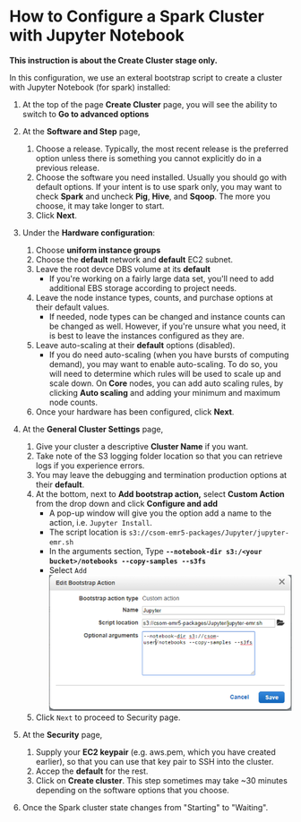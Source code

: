 # How to Configure a Spark Cluster with Jupyter Notebook

**This instruction is about the Create Cluster stage only.** 

In this configuration, we use an exteral bootstrap script to create a cluster with Jupyter Notebook (for spark) installed:

1. At the top of the page **Create Cluster** page, you will see the ability to switch to **Go to advanced options**
2. At the **Software and Step** page, 
	1. Choose a release. Typically, the most recent release is the preferred option unless there is something you cannot explicitly do in a previous release.
	2. Choose the software you need installed. Usually you should go with default options. If your intent is to use spark only, you may want to check **Spark** and uncheck **Pig**, **Hive**, and **Sqoop**. The more you choose, it may take longer to start. 
	3. Click **Next**. 
3. Under the **Hardware configuration**:
    1. Choose **uniform instance groups**
    2. Choose the **default** network and **default** EC2 subnet.
    3. Leave the root devce DBS volume at its **default**
    	- If you're working on a fairly large data set, you'll need to add additional EBS storage according to project needs. 
    4. Leave the node instance types, counts, and purchase options at their default values. 
    	- If needed, node types can be changed and instance counts can be changed as well. However, if you're unsure what you need, it is best to leave the instances configured as they are. 
    5. Leave auto-scaling at their **default** options (disabled).
    	- If you do need auto-scaling (when you have bursts of computing demand), you may want to enable auto-scaling. To do so, you will need to determine which rules will be used to scale up and scale down. On **Core** nodes, you can add auto scaling rules, by clicking **Auto scaling** and adding your minimum and maximum node counts. 
	6. Once your hardware has been configured, click **Next**. 
4. At the **General Cluster Settings** page, 
	1. Give your cluster a descriptive **Cluster Name** if you want. 
	2. Take note of the S3 logging folder location so that you can retrieve logs if you experience errors.
	3. You may leave the debugging and termination production options at their **default**. 
	4. At the bottom, next to **Add bootstrap action,** select **Custom Action** from the drop down and click **Configure and add**
    	- A pop-up window will give you the option add a name to the action, i.e. `Jupyter Install`. 
    	- The script location is `s3://csom-emr5-packages/Jupyter/jupyter-emr.sh`
    	- In the arguments section, Type **`--notebook-dir s3:/<your bucket>/notebooks --copy-samples --s3fs`**
    	- Select `Add`
![bootstrap configuration](img/bootstrap.png)
	5. Click `Next` to proceed to Security page.
5. At the **Security** page, 
	1.  Supply your **EC2 keypair** (e.g. aws.pem, which you have created earlier), so that you can use that key pair to SSH into the cluster.
	2.  Accep the **default** for the rest. 
	3.  Click on **Create cluster**. This step sometimes may take ~30 minutes depending on the software options that you choose. 


6. Once the Spark cluster state changes from "Starting" to "Waiting". 

